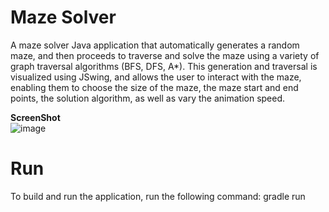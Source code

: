 # Maze Solver
 
A maze solver Java application that automatically generates a random maze, and then proceeds to traverse and solve the maze using a variety of graph traversal algorithms (BFS, DFS, A*). This generation and traversal is visualized using JSwing, and allows the user to interact with the maze, enabling them to choose the size of the maze, the maze start and end points, the solution algorithm, as well as vary the animation speed.

**ScreenShot**
<br/>
![image](https://github.com/Eshandwivedi13/Maze-Solver/assets/79198616/6717fc8f-39f7-4996-a046-f5be4a1cb005)


# Run
To build and run the application, run the following command: gradle run
